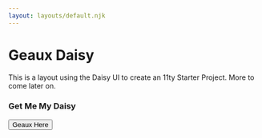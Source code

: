 ```yaml
---
layout: layouts/default.njk
---
```


# Geaux Daisy

This is a layout using the Daisy UI to create an 11ty Starter Project. More to come later on.

### Get Me My Daisy

<div class="not-prose">
  <button class="btn">Geaux Here</button>
</div>
